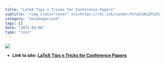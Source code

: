 ```yaml
---
title: "LaTeX Tips n Tricks for Conference Papers"
subtitle: '<img class="cover" src=https://rdl.ink/render/http%3A%2F%2Fgurmeet.net%2Fcomputer-science%2Flatex-ti...'
category: "uncategorized"
tags: []
date: "2021-04-06"
type: "rain"
---
```

<img class="cover" src=https://rdl.ink/render/http%3A%2F%2Fgurmeet.net%2Fcomputer-science%2Flatex-tips-n-tricks-for-conference-papers>


* **Link to site:** **[LaTeX Tips n Tricks for Conference Papers](http://gurmeet.net/computer-science/latex-tips-n-tricks-for-conference-papers)**